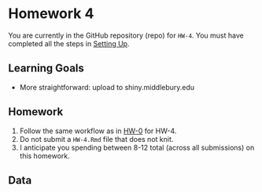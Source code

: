Homework 4
================

You are currently in the GitHub repository (repo) for `HW-4`. You must have completed all the steps in [Setting Up](https://rudeboybert.github.io/MATH216/jekyll/update/2016/09/12/getting-started.html).

Learning Goals
--------------

-   More straightforward: upload to shiny.middlebury.edu

Homework
--------

1.  Follow the same workflow as in <a target="_blank" class="page-link"
    href="https://github.com/2016-09-Middlebury-Data-Science/HW-0#homework">HW-0</a> for HW-4.
2.  Do not submit a `HW-4.Rmd` file that does not knit.
3.  I anticipate you spending between 8-12 total (across all submissions) on this homework.

Data
----
